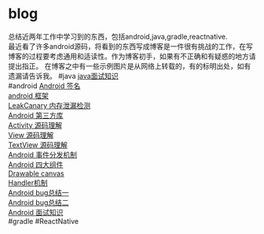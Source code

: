 # blog
 总结近两年工作中学习到的东西，包括android,java,gradle,reactnative.<br>
 最近看了许多android源码，将看到的东西写成博客是一件很有挑战的工作，在写博客的过程要考虑通用和适读性。作为博客初手，如果有不正确和有疑惑的地方请提出指正。
 在博客之中有一些示例图片是从网络上转载的，有的标明出处，如有遗漏请告诉我。
#java
[java面试知识](https://github.com/MerlinYu/blog/blob/master/java/java_interview.md)<br>
#android
[Android 签名](https://github.com/MerlinYu/blog/blob/master/android/sign.md)<br>
[android 框架](https://github.com/MerlinYu/blog/blob/master/android/structure.md)<br>
[LeakCanary 内存泄漏检测](https://github.com/MerlinYu/blog/blob/master/android/LeaksCanary.md)<br>
[Android 第三方库](https://github.com/MerlinYu/blog/blob/master/android/library.md)<br>
[Activity 源码理解](https://github.com/MerlinYu/blog/blob/master/android/activity.md)<br>
[View 源码理解](https://github.com/MerlinYu/blog/blob/master/android/view.md)<br>
[TextView 源码理解](https://github.com/MerlinYu/blog/blob/master/android/textview.md)<br>
[Android 事件分发机制](https://github.com/MerlinYu/blog/blob/master/android/touch_event.md)<br>
[Android 四大组件](https://github.com/MerlinYu/blog/blob/master/android/main_component.md)<br>
[Drawable canvas](https://github.com/MerlinYu/blog/blob/master/android/drawable.md)<br>
[Handler机制](https://github.com/MerlinYu/blog/blob/master/android/android_handler.md)<br>
[Android bug总结一](https://github.com/MerlinYu/blog/blob/master/android/bug.md)<br>
[Android bug总结二](https://github.com/MerlinYu/blog/blob/master/android/bug_2.md)<br>
[Android 面试知识](https://github.com/MerlinYu/blog/blob/master/android/interview.md)<br>
#gradle
#ReactNative
 
